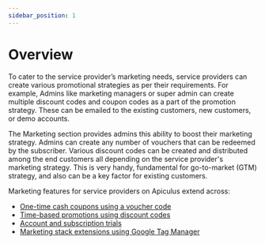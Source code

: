 ```yaml
---
sidebar_position: 1
---
```

# Overview

To cater to the service provider’s marketing needs, service providers can create various promotional strategies as per their requirements. For example, Admins like marketing managers or super admin can create multiple discount codes and coupon codes as a part of the promotion strategy. These can be emailed to the existing customers, new customers, or demo accounts.

The Marketing section provides admins this ability to boost their marketing strategy. Admins can create any number of vouchers that can be redeemed by the subscriber. Various discount codes can be created and distributed among the end customers all depending on the service provider's marketing strategy. This is very handy, fundamental for go-to-market (GTM) strategy, and also can be a key factor for existing customers.

Marketing features for service providers on Apiculus extend across:

- [One-time cash coupons using a voucher code](WorkingwithCoupons)
- [Time-based promotions using discount codes](WorkingwithDiscountCodes)
- [Account and subscription trials](/docs/Administration/TrialManagement/AboutTrials)
- [Marketing stack extensions using Google Tag Manager](/docs/GettingStarted/InBuiltApps/ManagingGooglereCAPTCHAandTagManager)




